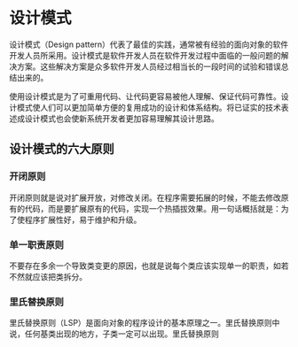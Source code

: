 # 设计模式

设计模式（Design pattern）代表了最佳的实践，通常被有经验的面向对象的软件开发人员所采用。设计模式是软件开发人员在软件开发过程中面临的一般问题的解决方案。这些解决方案是众多软件开发人员经过相当长的一段时间的试验和错误总结出来的。

使用设计模式是为了可重用代码、让代码更容易被他人理解、保证代码可靠性。设计模式使人们可以更加简单方便的复用成功的设计和体系结构。将已证实的技术表述成设计模式也会使新系统开发者更加容易理解其设计思路。

## 设计模式的六大原则

### 开闭原则

开闭原则就是说对扩展开放，对修改关闭。在程序需要拓展的时候，不能去修改原有的代码，而是要扩展原有的代码，实现一个热插拔效果。用一句话概括就是：为了使程序扩展性好，易于维护和升级。

### 单一职责原则

不要存在多余一个导致类变更的原因，也就是说每个类应该实现单一的职责，如若不然就应该把类拆分。

### 里氏替换原则

里氏替换原则（LSP）是面向对象的程序设计的基本原理之一。里氏替换原则中说，任何基类出现的地方，子类一定可以出现。里氏替换原则